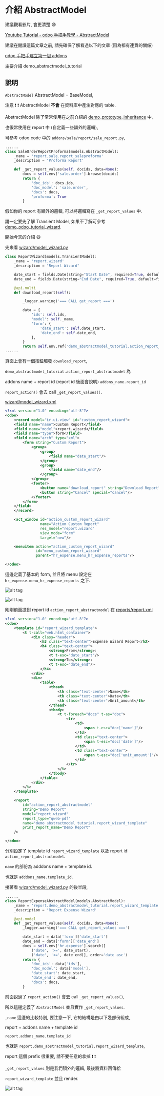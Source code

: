 # 介紹 AbstractModel

建議觀看影片, 會更清楚 :smile:

[Youtube Tutorial - odoo 手把手教學 - AbstractModel](https://youtu.be/jsMTVe12vRY)

建議在閱讀這篇文章之前, 請先確保了解看過以下的文章 (因為都有連貫的關係)

[odoo 手把手建立第一個 addons](https://github.com/twtrubiks/odoo-demo-addons-tutorial/tree/master/demo_odoo_tutorial)

主要介紹 demo_abstractmodel_tutorial

## 說明

`AbstractModel` AbstractModel = BaseModel,

注意 :exclamation: :exclamation: AbstractModel **不會** 在資料庫中產生對應的 table.

AbstractModel 除了常常使用在之前介紹的 [demo_prototype_inheritance](https://github.com/twtrubiks/odoo-demo-addons-tutorial/tree/master/demo_prototype_inheritance) 中,

也很常使用在 report 中 (自定義一些額外的邏輯),

可參考 odoo code 中的 `addons/sale/report/sale_report.py`,

```python
......
class SaleOrderReportProforma(models.AbstractModel):
    _name = 'report.sale.report_saleproforma'
    _description = 'Proforma Report'

    def _get_report_values(self, docids, data=None):
        docs = self.env['sale.order'].browse(docids)
        return {
            'doc_ids': docs.ids,
            'doc_model': 'sale.order',
            'docs': docs,
            'proforma': True
        }
```

假如你的 report 有額外的邏輯, 可以將邏輯寫在 `_get_report_values` 中.

請一定要先了解 Transient Model, 如果不了解可參考 [demo_odoo_tutorial_wizard](https://github.com/twtrubiks/odoo-demo-addons-tutorial/tree/master/demo_odoo_tutorial_wizard).

開始今天的介紹 :smile:

先來看 [wizard/model_wizard.py](wizard/model_wizard.py)

```python
class ReportWizard(models.TransientModel):
    _name = 'report.wizard'
    _description = "Report Wizard"

    date_start = fields.Date(string="Start Date", required=True, default=fields.Date.today)
    date_end = fields.Date(string="End Date", required=True, default=fields.Date.today)

    @api.multi
    def download_report(self):

        _logger.warning('=== CALL get_report ===')

        data = {
            'ids': self.ids,
            'model': self._name,
            'form': {
                'date_start': self.date_start,
                'date_end': self.date_end,
            },
        }
        return self.env.ref('demo_abstractmodel_tutorial.action_report_abstractmodel').report_action(self, data=data)
......
```

頁面上會有一個按鈕觸發 `download_report`,

`demo_abstractmodel_tutorial.action_report_abstractmodel` 為

addons name + report id (report id 後面會說明) `addons_name.report_id`

`report_action()` 會去 call `_get_report_values()`.

[wizard/model_wizard.xml](wizard/model_wizard.xml)

```xml
<?xml version="1.0" encoding="utf-8"?>
<odoo>
    <record model="ir.ui.view" id="custom_report_wizard">
    <field name="name">Custom Report</field>
    <field name="model">report.wizard</field>
    <field name="type">form</field>
    <field name="arch" type="xml">
        <form string="Custom Report">
            <group>
                <group>
                    <field name="date_start"/>
                </group>
                <group>
                    <field name="date_end"/>
                </group>
            </group>
            <footer>
                <button name="download_report" string="Download Report" type="object" class="oe_highlight"/>
                <button string="Cancel" special="cancel"/>
            </footer>
        </form>
    </field>
    </record>

    <act_window id="action_custom_report_wizard"
                name="Action Custom Report"
                res_model="report.wizard"
                view_mode="form"
                target="new"/>

    <menuitem action="action_custom_report_wizard"
              id="menu_custom_report_wizard"
              parent="hr_expense.menu_hr_expense_reports"/>

</odoo>
```

這邊定義了基本的 form, 並且將 menu 設定在 `hr_expense.menu_hr_expense_reports` 之下.

![alt tag](https://i.imgur.com/BL4en9D.png)

![alt tag](https://i.imgur.com/VnuJXrI.png)

剛剛前面提到 report id `action_report_abstractmodel` 在 [reports/report.xml](reports/report.xml)

```xml
<?xml version="1.0" encoding="utf-8"?>
<odoo>
    <template id="report_wizard_template">
        <t t-call="web.html_container">
            <div class="header">
                <h3 class="text-center">Expense Wizard Report</h3>
                <h4 class="text-center">
                    <strong>From</strong>:
                    <t t-esc="date_start"/>
                    <strong>To</strong>:
                    <t t-esc="date_end"/>
                </h4>
            </div>
            <div>
                <table>
                    <thead>
                        <th class="text-center">Name</th>
                        <th class="text-center">Date</th>
                        <th class="text-center">Unit_amount</th>
                    </thead>
                    <tbody>
                        <t t-foreach="docs" t-as="doc">
                            <tr>
                                <td>
                                    <span t-esc="doc['name']"/>
                                </td>
                                <td class="text-center">
                                    <span t-esc="doc['date']"/>
                                </td>
                                <td class="text-center">
                                    <span t-esc="doc['unit_amount']"/>
                                </td>
                            </tr>
                        </t>
                    </tbody>
                </table>
            </div>
        </t>
    </template>

    <report
        id="action_report_abstractmodel"
        string="Demo Report"
        model="report.wizard"
        report_type="qweb-pdf"
        name="demo_abstractmodel_tutorial.report_wizard_template"
        print_report_name="Demo Report"
    />

</odoo>
```

分別設定了 template id `report_wizard_template` 以及 report id `action_report_abstractmodel`.

`name` 的部份為 adddons name + template id.

也就是 `adddons_name.template_id`.

接著看 [wizard/model_wizard.py](wizard/model_wizard.py) 的後半段,

```python
......
class ReportExpenseAbstractModel(models.AbstractModel):
    _name = 'report.demo_abstractmodel_tutorial.report_wizard_template'
    _description = 'Report Expense Wizard'

    @api.model
    def _get_report_values(self, docids, data=None):
        _logger.warning('=== CALL get_report_values ===')

        date_start = data['form']['date_start']
        date_end = data['form']['date_end']
        docs = self.env['hr.expense'].search([
            ('date', '>=', date_start),
            ('date', '<=', date_end)], order='date asc')
        return {
            'doc_ids': data['ids'],
            'doc_model': data['model'],
            'date_start': date_start,
            'date_end': date_end,
            'docs': docs,
        }

```

前面說過了 `report_action()` 會去 call `_get_report_values()`,

所以這邊定義了 `AbstractModel` 並且實作 `_get_report_values`.

`_name` 這邊的比較特別, 要注意一下, 它的結構是由以下幾部份組成,

report + addons name + template id

`report.addons_name.template_id`

也就是 `report.demo_abstractmodel_tutorial.report_wizard_template`,

report 這個 prefix 很重要, 請不要任意的拿掉 :exclamation: :exclamation:

`_get_report_values` 則是我們額外的邏輯, 最後將資料回傳給

`report_wizard_template` 並且 render.

![alt tag](https://i.imgur.com/XqmRovl.png)
